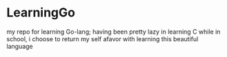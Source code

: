 # LearningGo
my repo for learning Go-lang; having been pretty lazy in learning C while in school, i choose to return my self  afavor with learning this beautiful language
